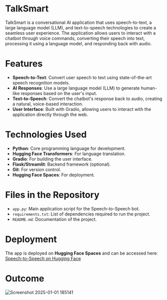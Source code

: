 # TalkSmart

TalkSmart is a conversational AI application that uses speech-to-text, a large language model (LLM), and text-to-speech technologies to create a seamless user experience. The application allows users to interact with a chatbot through voice commands, converting their speech into text, processing it using a language model, and responding back with audio.

# Features

- **Speech-to-Text**: Convert user speech to text using state-of-the-art speech recognition models.
- **AI Responses**: Use a large language model (LLM) to generate human-like responses based on the user's input.
- **Text-to-Speech**: Convert the chatbot's response back to audio, creating a natural, voice-based interaction.
- **User Interface**: Built with Gradio, allowing users to interact with the application directly through the web.

# Technologies Used
- **Python**: Core programming language for development.
- **Hugging Face Transformers**: For language translation.
- **Gradio**: For building the user interface.
- **Flask/Streamlit**: Backend framework (optional).
- **Git**: For version control.
- **Hugging Face Spaces**: For deployment.

# Files in the Repository
- `app.py`: Main application script for the Speech-to-Speech bot.
- `requirements.txt`: List of dependencies required to run the project.
- `README.md`: Documentation of the project.


# Deployment
The app is deployed on **Hugging Face Spaces** and can be accessed here:
[Speech-to-Speech on Hugging Face](https://huggingface.co/spaces/Nanthu22/TalkSmart)


# Outcome


![Screenshot 2025-01-01 185141](https://github.com/user-attachments/assets/b58628dc-d676-42c0-a366-e0d17343275a)
